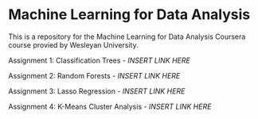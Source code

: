 # Machine Learning for Data Analysis
This is a repository for the Machine Learning for Data Analysis Coursera course provied by Wesleyan University.

Assignment 1: Classification Trees - _INSERT LINK HERE_

Assignment 2: Random Forests - _INSERT LINK HERE_

Assignment 3: Lasso Regression - _INSERT LINK HERE_

Assignment 4: K-Means Cluster Analysis - _INSERT LINK HERE_
